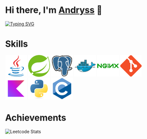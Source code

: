 # Hi there, I'm [Andryss](https://github.com/Andryss) 👋

[![Typing SVG](https://readme-typing-svg.herokuapp.com?color=%2336BCF7&lines=Welcome+to+my+github+page)](https://git.io/typing-svg)

# Skills

<span>
<img src="https://github.com/devicons/devicon/blob/master/icons/java/java-original.svg" alt="Java" width="70"/>
<img src="https://github.com/devicons/devicon/blob/master/icons/spring/spring-original.svg" alt="Spring framework" width="70"/>
<img src="https://github.com/devicons/devicon/blob/master/icons/postgresql/postgresql-original.svg" alt="PostgreSQL" width="70"/>
<img src="https://github.com/devicons/devicon/blob/master/icons/docker/docker-original.svg" alt="Docker" width="70"/>
<img src="https://github.com/devicons/devicon/blob/master/icons/nginx/nginx-original.svg" alt="Nginx" width="70"/>
<img src="https://github.com/devicons/devicon/blob/master/icons/git/git-original.svg" alt="Git" width="70"/>
<img src="https://github.com/devicons/devicon/blob/master/icons/kotlin/kotlin-original.svg" alt="Kotlin" width="70"/>
<img src="https://github.com/devicons/devicon/blob/master/icons/python/python-original.svg" alt="Python" width="70"/>
<img src="https://github.com/devicons/devicon/blob/master/icons/c/c-original.svg" alt="C" width="70"/>
</span>

# Achievements

![Leetcode Stats](https://leetcard.jacoblin.cool/Andryss?ext=heatmap)
